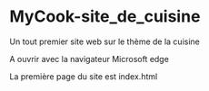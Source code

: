 # MyCook-site_de_cuisine
Un tout premier site web sur le thème de la cuisine

A ouvrir avec la navigateur Microsoft edge

La première page du site est index.html
